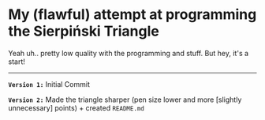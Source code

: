 # My (flawful) attempt at programming the Sierpiński Triangle

Yeah uh.. pretty low quality with the programming and stuff. But hey, it's a start!

<hr>

**`Version 1:`** Initial Commit

**`Version 2:`** Made the triangle sharper (pen size lower and more \[slightly unnecessary\] points) + created `README.md`